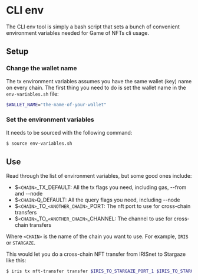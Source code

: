 # CLI env

The CLI env tool is simply a bash script that sets a bunch of convenient environment variables needed for Game of NFTs cli usage.

## Setup

### Change the wallet name
The tx environment variables assumes you have the same wallet (key) name on every chain.
The first thing you need to do is set the wallet name in the `env-variables.sh` file:

```bash
$WALLET_NAME="the-name-of-your-wallet"
```

### Set the environment variables
It needs to be sourced with the following command:

```bash
$ source env-variables.sh
```

## Use

Read through the list of environment variables, but some good ones include:
- $`<CHAIN>`\_TX\_DEFAULT: All the tx flags you need, including gas, --from and --node
- $`<CHAIN>`Q\_DEFAULT: All the query flags you need, including --node
- $`<CHAIN>`\_TO\_`<ANOTHER_CHAIN>`_PORT: The nft port to use for cross-chain transfers
- $`<CHAIN>`\_TO\_`<ANOTHER_CHAIN>`_CHANNEL: The channel to use for cross-chain transfers

Where `<CHAIN>` is the name of the chain you want to use. For example, `IRIS` or `STARGAZE`.

This would let you do a cross-chain NFT transfer from IRISnet to Stargaze like this:

```bash
$ iris tx nft-transfer transfer $IRIS_TO_STARGAZE_PORT_1 $IRIS_TO_STARGAZE_CHANNEL_1 <stargaze_to_address> <nft-class-id> <nft-id> $IRIS_TX_DEFAULT
```